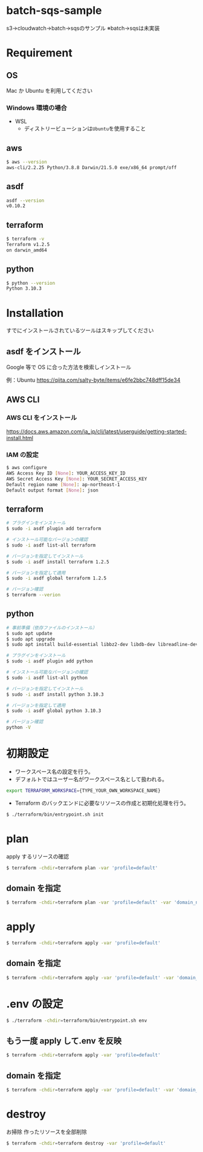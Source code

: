 # batch-sqs-sample

s3->cloudwatch->batch->sqsのサンプル
※batch->sqsは未実装

# Requirement

## OS

Mac か Ubuntu を利用してください

### Windows 環境の場合

- WSL
  - ディストリービューションは`Ubuntu`を使用すること

## aws

```bash
$ aws --version
aws-cli/2.2.25 Python/3.8.8 Darwin/21.5.0 exe/x86_64 prompt/off
```

## asdf

```bash
asdf --version
v0.10.2
```

## terraform

```bash
$ terraform -v
Terraform v1.2.5
on darwin_amd64
```

## python

```bash
$ python --version
Python 3.10.3
```

# Installation

すでにインストールされているツールはスキップしてください

## asdf をインストール

Google 等で OS に合った方法を検索しインストール

例：Ubuntu
https://qiita.com/salty-byte/items/e6fe2bbc748dff15de34

## AWS CLI

### AWS CLI をインストール

https://docs.aws.amazon.com/ja_jp/cli/latest/userguide/getting-started-install.html

### IAM の設定

```bash
$ aws configure
AWS Access Key ID [None]: YOUR_ACCESS_KEY_ID
AWS Secret Access Key [None]: YOUR_SECRET_ACCESS_KEY
Default region name [None]: ap-northeast-1
Default output format [None]: json
```

## terraform

```bash
# プラグインをインストール
$ sudo -i asdf plugin add terraform

# インストール可能なバージョンの確認
$ sudo -i asdf list-all terraform

# バージョンを指定してインストール
$ sudo -i asdf install terraform 1.2.5

# バージョンを指定して適用
$ sudo -i asdf global terraform 1.2.5

# バージョン確認
$ terraform --verion
```

## python

```bash
# 事前準備（依存ファイルのインストール）
$ sudo apt update
$ sudo apt upgrade
$ sudo apt install build-essential libbz2-dev libdb-dev libreadline-dev libffi-dev libgdbm-dev liblzma-dev libncursesw5-dev libsqlite3-dev libssl-dev zlib1g-dev uuid-dev tk-dev

# プラグインをインストール
$ sudo -i asdf plugin add python

# インストール可能なバージョンの確認
$ sudo -i asdf list-all python

# バージョンを指定してインストール
$ sudo -i asdf install python 3.10.3

# バージョンを指定して適用
$ sudo -i asdf global python 3.10.3

# バージョン確認
python -V
```

# 初期設定

- ワークスペース名の設定を行う。
- デフォルトではユーザー名がワークスペース名として扱われる。

```bash
export TERRAFORM_WORKSPACE={TYPE_YOUR_OWN_WORKSPACE_NAME}
```

- Terraform のバックエンドに必要なリソースの作成と初期化処理を行う。

```bash
$ ./terraform/bin/entrypoint.sh init
```

# plan

apply するリソースの確認

```bash
$ terraform -chdir=terraform plan -var 'profile=default'
```

## domain を指定

```bash
$ terraform -chdir=terraform plan -var 'profile=default' -var 'domain_name=example.com' -var 'domain_name_certificate_arn=arn:aws:acm:ap-northeast-1:xxxxxxxxxxxx:certificate/xxxxxxxx-xxxx-xxxx-xxxx-xxxxxxxxxxxx'
```

# apply

```bash
$ terraform -chdir=terraform apply -var 'profile=default'
```

## domain を指定

```bash
$ terraform -chdir=terraform apply -var 'profile=default' -var 'domain_name=example.com' -var 'domain_name_certificate_arn=arn:aws:acm:ap-northeast-1:xxxxxxxxxxxx:certificate/xxxxxxxx-xxxx-xxxx-xxxx-xxxxxxxxxxxx'
```

# .env の設定

```bash
$ ./terraform -chdir=terraform/bin/entrypoint.sh env
```

## もう一度 apply して.env を反映

```bash
$ terraform -chdir=terraform apply -var 'profile=default'
```

## domain を指定

```bash
$ terraform -chdir=terraform apply -var 'profile=default' -var 'domain_name=example.com' -var 'domain_name_certificate_arn=arn:aws:acm:ap-northeast-1:xxxxxxxxxxxx:certificate/xxxxxxxx-xxxx-xxxx-xxxx-xxxxxxxxxxxx'
```

# destroy

お掃除
作ったリソースを全部削除

```bash
$ terraform -chdir=terraform destroy -var 'profile=default'
```
